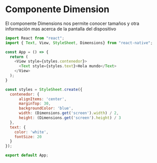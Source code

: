 # Componente Dimension

El componente Dimensions nos permite conocer tamaños y otra información mas acerca de la pantalla del dispositivo 

```js
import React from "react";
import { Text, View, StyleSheet, Dimensions} from "react-native";

const App = () => {
  return (
    <View style={styles.contenedor}>
      <Text style={styles.text}>Hola mundo</Text>
    </View>
  );
}

const styles = StyleSheet.create({
  contenedor: {
      alignItems: 'center',
      marginTop: 30,
      backgroundColor: 'blue',
      width: (Dimensions.get('screen').width) / 2,
      height: (Dimensions.get('screen').height) / 3
  },
  text: {
    color: 'white',
    fontSize: 20
  }
});

export default App;
```